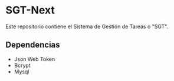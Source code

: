 # SGT-Next
Este repositorio contiene el Sistema de Gestión de Tareas o "SGT".

## Dependencias
- Json Web Token
- Bcrypt
- Mysql
